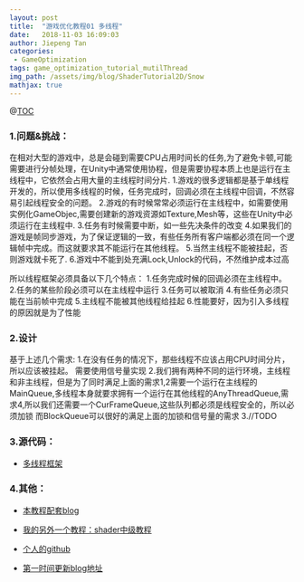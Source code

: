 ```yaml
---
layout: post
title:  "游戏优化教程01 多线程"
date:   2018-11-03 16:09:03
author: Jiepeng Tan
categories: 
 - GameOptimization
tags: game_optimization_tutorial_mutilThread
img_path: /assets/img/blog/ShaderTutorial2D/Snow
mathjax: true
---
```


@[TOC]( FishMan优化教程总纲)

### **1.问题&挑战**：
在相对大型的游戏中，总是会碰到需要CPU占用时间长的任务,为了避免卡顿,可能需要进行分帧处理，在Unity中通常使用协程，但是需要协程本质上也是运行在主线程中，它依然会占用大量的主线程时间分片.
1.游戏的很多逻辑都是基于单线程开发的，所以使用多线程的时候，任务完成时，回调必须在主线程中回调，不然容易引起线程安全的问题。
2.游戏的有时候常常必须运行在主线程中，如需要使用实例化GameObjec,需要创建新的游戏资源如Texture,Mesh等，这些在Unity中必须运行在主线程中.
3.任务有时候需要中断，如一些先决条件的改变
4.如果我们的游戏是帧同步游戏，为了保证逻辑的一致，有些任务所有客户端都必须在同一个逻辑帧中完成。而这就要求其不能运行在其他线程。
5.当然主线程不能被挂起，否则游戏就卡死了.
6.游戏中不能到处充满Lock,Unlock的代码，不然维护成本过高

所以线程框架必须具备以下几个特点：
1.任务完成时候的回调必须在主线程中。
2.任务的某些阶段必须可以在主线程中运行
3.任务可以被取消
4.有些任务必须只能在当前帧中完成
5.主线程不能被其他线程给挂起
6.性能要好，因为引入多线程的原因就是为了性能

### **2.设计**
基于上述几个需求:
1.在没有任务的情况下，那些线程不应该占用CPU时间分片，所以应该被挂起。
需要使用信号量实现
2.我们拥有两种不同的运行环境，主线程和非主线程，但是为了同时满足上面的需求1,2需要一个运行在主线程的MainQueue,多线程本身就要求拥有一个运行在其他线程的AnyThreadQueue,需求4,所以我们还需要一个CurFrameQueue,这些队列都必须是线程安全的，所以必须加锁
而BlockQueue可以很好的满足上面的加锁和信号量的需求
3.//TODO

### **3.源代码：**
- [多线程框架][6]

### **4.其他：**
- [本教程配套blog ][1]
- [我的另外一个教程：shader中级教程][2]
- [个人的github][3]
- [第一时间更新blog地址][4]

  [1]: https://github.com/JiepengTan/FishManShaderTutorial
  [2]: https://blog.csdn.net/tjw02241035621611/article/details/80038608
  [3]: https://github.com/JiepengTan
  [4]: https://jiepengtan.github.io/ 
  [5]: https://github.com/JiepengTan/ThreadPattern_Master-Slaver
  [6]: https://github.com/JiepengTan/ThreadPattern_Master-Slaver
  